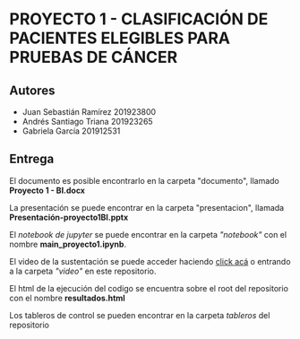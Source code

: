 # PROYECTO 1 - CLASIFICACIÓN DE PACIENTES ELEGIBLES PARA PRUEBAS DE CÁNCER

## Autores
- Juan Sebastián Ramírez 201923800
- Andrés Santiago Triana 201923265
- Gabriela García 201912531

## Entrega

El documento es posible encontrarlo en la carpeta "documento", llamado **Proyecto 1 - BI.docx**

La presentación se puede encontrar en la carpeta "presentacion", llamada **Presentación-proyecto1BI.pptx**

El *notebook de jupyter* se puede encontrar en la carpeta *"notebook"* con el nombre **main_proyecto1.ipynb**.

El video de la sustentación se puede acceder haciendo [click acá](https://www.youtube.com/watch?v=l0WlGUbVsDA) o entrando a la carpeta *"video"* en este repositorio.

El html de la ejecución del codigo se encuentra sobre el root del repositorio con el nombre **resultados.html**

Los tableros de control se pueden encontrar en la carpeta *tableros* del repositorio


